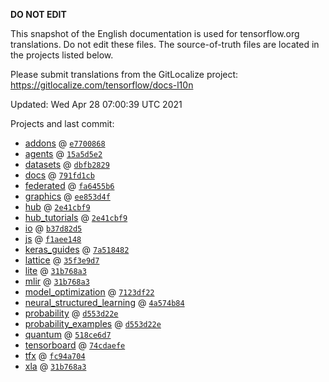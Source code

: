 __DO NOT EDIT__

This snapshot of the English documentation is used for tensorflow.org
translations. Do not edit these files. The source-of-truth files are located in
the projects listed below.

Please submit translations from the GitLocalize project: https://gitlocalize.com/tensorflow/docs-l10n

Updated: Wed Apr 28 07:00:39 UTC 2021

Projects and last commit:

- [addons](https://github.com/tensorflow/addons/tree/master/docs) @ <a href='https://github.com/tensorflow/addons/commit/e7700868d49d6ec0f8aa1859d46a23506b5d7e73'><code>e7700868</code></a>
- [agents](https://github.com/tensorflow/agents/tree/master/docs) @ <a href='https://github.com/tensorflow/agents/commit/15a5d5e2e1176e1436066cace4823bb67f1c37ee'><code>15a5d5e2</code></a>
- [datasets](https://github.com/tensorflow/datasets/tree/master/docs) @ <a href='https://github.com/tensorflow/datasets/commit/dbfb282916cf168e35beb108626863336572ade1'><code>dbfb2829</code></a>
- [docs](https://github.com/tensorflow/docs/tree/master/site/en) @ <a href='https://github.com/tensorflow/docs/commit/791fd1cb88ae06fdb6bce24275a443707109d253'><code>791fd1cb</code></a>
- [federated](https://github.com/tensorflow/federated/tree/master/docs) @ <a href='https://github.com/tensorflow/federated/commit/fa6455b6565748a2ff20e6a95a76d1c74651f0f6'><code>fa6455b6</code></a>
- [graphics](https://github.com/tensorflow/graphics/tree/master/tensorflow_graphics/g3doc) @ <a href='https://github.com/tensorflow/graphics/commit/ee853d4fbd63352ad091c1bb69d4702ccd71a61a'><code>ee853d4f</code></a>
- [hub](https://github.com/tensorflow/hub/tree/master/docs) @ <a href='https://github.com/tensorflow/hub/commit/2e41cbf97349389ccce9774f73f88248eb08683b'><code>2e41cbf9</code></a>
- [hub_tutorials](https://github.com/tensorflow/hub/tree/master/examples/colab) @ <a href='https://github.com/tensorflow/hub/commit/2e41cbf97349389ccce9774f73f88248eb08683b'><code>2e41cbf9</code></a>
- [io](https://github.com/tensorflow/io/tree/master/docs) @ <a href='https://github.com/tensorflow/io/commit/b37d82d5a1a35792dddf1bba19311e7e4ba69cfe'><code>b37d82d5</code></a>
- [js](https://github.com/tensorflow/tfjs-website/tree/master/docs) @ <a href='https://github.com/tensorflow/tfjs-website/commit/f1aee1484f3c701ea55698dae438f318b24feb9b'><code>f1aee148</code></a>
- [keras_guides](https://github.com/tensorflow/docs/tree/snapshot-keras/site/en/guide/keras) @ <a href='https://github.com/tensorflow/docs/commit/7a518482b03a75f9bb3fb6fe08d5607c1cbfb59f'><code>7a518482</code></a>
- [lattice](https://github.com/tensorflow/lattice/tree/master/docs) @ <a href='https://github.com/tensorflow/lattice/commit/35f3e9d7da7f90a700d7a903e1818e82965f245c'><code>35f3e9d7</code></a>
- [lite](https://github.com/tensorflow/tensorflow/tree/master/tensorflow/lite/g3doc) @ <a href='https://github.com/tensorflow/tensorflow/commit/31b768a3ed1ec731fb012d2053cde06c9d40b755'><code>31b768a3</code></a>
- [mlir](https://github.com/tensorflow/tensorflow/tree/master/tensorflow/compiler/mlir/g3doc) @ <a href='https://github.com/tensorflow/tensorflow/commit/31b768a3ed1ec731fb012d2053cde06c9d40b755'><code>31b768a3</code></a>
- [model_optimization](https://github.com/tensorflow/model-optimization/tree/master/tensorflow_model_optimization/g3doc) @ <a href='https://github.com/tensorflow/model-optimization/commit/7123df228e9f68d7091b98fefa2b382f05d7ebf1'><code>7123df22</code></a>
- [neural_structured_learning](https://github.com/tensorflow/neural-structured-learning/tree/master/g3doc) @ <a href='https://github.com/tensorflow/neural-structured-learning/commit/4a574b84c0a02e08ed3ef58e60284555e7e7c7e2'><code>4a574b84</code></a>
- [probability](https://github.com/tensorflow/probability/tree/master/tensorflow_probability/g3doc) @ <a href='https://github.com/tensorflow/probability/commit/d553d22ee434083b48b8f4f2d7b8bbc338cdd1cc'><code>d553d22e</code></a>
- [probability_examples](https://github.com/tensorflow/probability/tree/master/tensorflow_probability/examples/jupyter_notebooks) @ <a href='https://github.com/tensorflow/probability/commit/d553d22ee434083b48b8f4f2d7b8bbc338cdd1cc'><code>d553d22e</code></a>
- [quantum](https://github.com/tensorflow/quantum/tree/master/docs) @ <a href='https://github.com/tensorflow/quantum/commit/518ce6d78a2a281b26bad69e383329ced91efc8a'><code>518ce6d7</code></a>
- [tensorboard](https://github.com/tensorflow/tensorboard/tree/master/docs) @ <a href='https://github.com/tensorflow/tensorboard/commit/74cdaefe5e6f49f89ff8eb2e3e6062586c53db48'><code>74cdaefe</code></a>
- [tfx](https://github.com/tensorflow/tfx/tree/master/docs) @ <a href='https://github.com/tensorflow/tfx/commit/fc94a704eb86b6d09742225f31c3d5744e18d413'><code>fc94a704</code></a>
- [xla](https://github.com/tensorflow/tensorflow/tree/master/tensorflow/compiler/xla/g3doc) @ <a href='https://github.com/tensorflow/tensorflow/commit/31b768a3ed1ec731fb012d2053cde06c9d40b755'><code>31b768a3</code></a>

